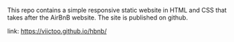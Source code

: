 This repo contains a simple responsive static website in HTML and CSS that takes
after the AirBnB website.
The site is published on github.

link: https://viictoo.github.io/hbnb/
